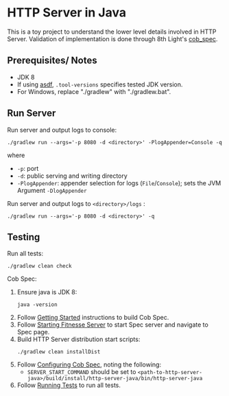 # HTTP Server in Java

This is a toy project to understand the lower level details involved in HTTP Server.
Validation of implementation is done through 8th Light's [cob_spec](https://github.com/8thlight/cob_spec).

## Prerequisites/ Notes
* JDK 8
* If using [asdf](https://github.com/asdf-vm/asdf), `.tool-versions` specifies tested JDK version. 
* For Windows, replace "./gradlew" with "./gradlew.bat".

## Run Server
Run server and output logs to console:
```console
./gradlew run --args='-p 8080 -d <directory>' -PlogAppender=Console -q
```
where
* `-p`: port
* `-d`: public serving and writing directory
* `-PlogAppender`: appender selection for logs (`File`/`Console`); sets the JVM Argument `-DlogAppender`

Run server and output logs to `<directory>/logs` :
```console
./gradlew run --args='-p 8080 -d <directory>' -q
```

## Testing
Run all tests:
```console
./gradlew clean check
```

Cob Spec:
1. Ensure java is JDK 8:
    ```console
    java -version
    ```
2. Follow [Getting Started](https://github.com/8thlight/cob_spec#getting-started) instructions to build Cob Spec.
3. Follow [Starting Fitnesse Server](https://github.com/8thlight/cob_spec#starting-fitnesse-server) to start Spec server
and navigate to Spec page.
4. Build HTTP Server distribution start scripts:
    ```console
    ./gradlew clean installDist
    ```
5. Follow [Configuring Cob Spec](https://github.com/8thlight/cob_spec#configuring-cob-spec), noting the following:
    *  `SERVER_START_COMMAND` should be set to `<path-to-http-server-java>/build/install/http-server-java/bin/http-server-java`
6. Follow [Running Tests](https://github.com/8thlight/cob_spec#running-tests) to run all tests.
